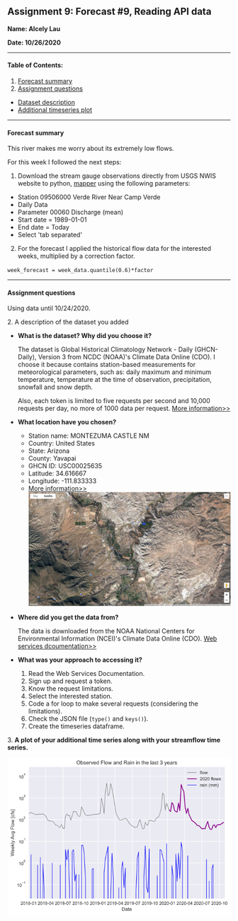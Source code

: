 ## Assignment 9: Forecast #9, Reading API data
**Name: Alcely Lau**

**Date: 10/26/2020**

___
#### Table of Contents:
1. [ Forecast summary](#forecast)
1. [ Assignment questions](#assignment)
  - [ Dataset description](#q1)
  - [ Additional timeseries plot](#q2)
___
<a name="forecast"></a>
#### Forecast summary
This river makes me worry about its extremely low flows.

For this week I followed the next steps:

1. Download the stream gauge observations directly from USGS NWIS website to python, [mapper](https://maps.waterdata.usgs.gov/mapper/) using the following parameters:
  - Station  09506000 Verde River Near Camp Verde
  - Daily Data
  - Parameter 00060 Discharge (mean)
  - Start date = 1989-01-01
  - End date = Today
  - Select 'tab separated'


2.   For the forecast I applied the historical flow data for the interested weeks, multiplied by a correction factor.

  `week_forecast = week_data.quantile(0.6)*factor`
  
____
<a name="assignment"></a>
#### Assignment questions
Using data until 10/24/2020.

<a name="q1"></a>
2. A description of the dataset you added
  - **What is the dataset? Why did you choose it?**

    The dataset is Global Historical Climatology Network - Daily (GHCN-Daily), Version 3 from NCDC (NOAA)'s Climate Data Online (CDO). I choose it because contains station-based measurements for meteorological parameters, such as: daily maximum and minimum temperature, temperature at the time of observation, precipitation, snowfall and snow depth.

    Also, each token is limited to five requests per second and 10,000 requests per day, no more of 1000 data per request.
    [More information>>](https://www.ncei.noaa.gov/metadata/geoportal/rest/metadata/item/gov.noaa.ncdc:C00861/html)

  - **What location have you chosen?**
    - Station name: MONTEZUMA CASTLE NM
    - Country: United States
    - State: Arizona
    - County: Yavapai
    - GHCN ID: USC00025635
    - Latitude: 34.616667
    - Longitude: -111.833333
    - [More information>>](https://www.ncdc.noaa.gov/homr/#ncdcstnid=20001191&tab=MSHR)
    ![](assets/lau_HW9-b6e333d7.png)

  - **Where did you get the data from?**

    The data is downloaded from the NOAA National Centers for Environmental Information (NCEI)'s Climate Data Online (CDO). [Web services dcoumentation>>](https://www.ncdc.noaa.gov/cdo-web/webservices/v2#gettingStarted)

  - **What was your approach to accessing it?**

    1. Read the Web Services Documentation.
    2. Sign up and request a token.
    3. Know the request limitations.
    4. Select the interested station.
    5. Code a for loop to make several requests (considering the limitations).
    6. Check the JSON file (`type()` and `keys()`).
    7. Create the timeseries dataframe.


<a name="q2"></a>
3. **A plot of your additional time series along with your streamflow time series.**

  ![](assets/lau_HW9-66daa23d.png)
